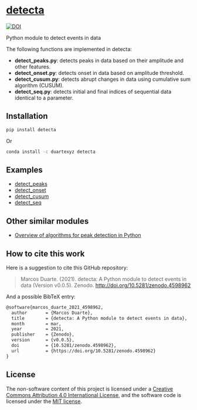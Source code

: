# [detecta](https://pypi.org/project/detecta/)

[![DOI](https://zenodo.org/badge/250680438.svg)](https://zenodo.org/badge/latestdoi/250680438)

Python module to detect events in data

The following functions are implemented in detecta:  

- **detect_peaks.py**: detects peaks in data based on their amplitude and other features.  
- **detect_onset.py**: detects onset in data based on amplitude threshold.  
- **detect_cusum.py**: detects abrupt changes in data using cumulative sum algorithm (CUSUM).  
- **detect_seq.py**: detects initial and final indices of sequential data identical to a parameter.

## Installation

```bash
pip install detecta
```

Or

```bash
conda install -c duartexyz detecta
```

## Examples

- [detect_peaks](https://nbviewer.jupyter.org/github/demotu/detecta/blob/master/docs/detect_peaks.ipynb)  
- [detect_onset](https://nbviewer.jupyter.org/github/demotu/detecta/blob/master/docs/detect_onset.ipynb)  
- [detect_cusum](https://nbviewer.jupyter.org/github/demotu/detecta/blob/master/docs/detect_cusum.ipynb)  
- [detect_seq](https://nbviewer.jupyter.org/github/demotu/detecta/blob/master/docs/detect_seq.ipynb)  

## Other similar modules

 - [Overview of algorithms for peak detection in Python](https://github.com/MonsieurV/py-findpeaks)

## How to cite this work

Here is a suggestion to cite this GitHub repository:

> Marcos Duarte. (2021). detecta: A Python module to detect events in data (Version v0.0.5). Zenodo. http://doi.org/10.5281/zenodo.4598962

And a possible BibTeX entry:

```tex
@software{marcos_duarte_2021_4598962,
  author       = {Marcos Duarte},
  title        = {detecta: A Python module to detect events in data},
  month        = mar,
  year         = 2021,
  publisher    = {Zenodo},
  version      = {v0.0.5},
  doi          = {10.5281/zenodo.4598962},
  url          = {https://doi.org/10.5281/zenodo.4598962}
}
```

## License

The non-software content of this project is licensed under a [Creative Commons Attribution 4.0 International License](http://creativecommons.org/licenses/by/4.0/), and the software code is licensed under the [MIT license](https://opensource.org/licenses/mit-license.php).
